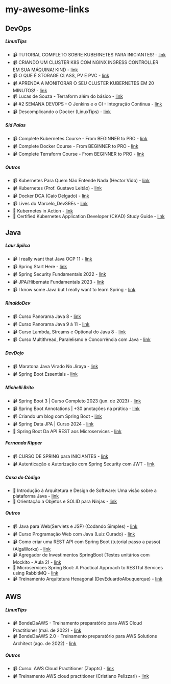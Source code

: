 # my-awesome-links

## DevOps
##### LinuxTips
- 📹 TUTORIAL COMPLETO SOBRE KUBERNETES PARA INICIANTES! - [link](https://www.youtube.com/watch?v=zEOeukcJl6E)
- 📹 CRIANDO UM CLUSTER K8S COM NGINX INGRESS CONTROLLER EM SUA MÁQUINA! KIND - [link](https://www.youtube.com/watch?v=1lx91nhzNe0&t=891s&ab_channel=LINUXtips)
- 📹 O QUE É STORAGE CLASS, PV E PVC - [link](https://www.youtube.com/watch?v=_WxMQRFmXd4)
- 📹 APRENDA A MONITORAR O SEU CLUSTER KUBERNETES EM 20 MINUTOS! - [link](https://www.youtube.com/watch?v=BXjLHhMiTmU)
- 📹 Lucas de Souza - Terraform além do básico  - [link](https://www.youtube.com/watch?v=P3aY4_vxzWQ)
- 📹 #2 SEMANA DEVOPS - O Jenkins e o CI - Integração Continua - [link](https://www.youtube.com/watch?v=W8EByXEJfBk)
- 📹 Descomplicando o Docker (LinuxTips) - [link](https://www.youtube.com/playlist?list=PLf-O3X2-mxDn1VpyU2q3fuI6YYeIWp5rR)

##### Sid Palas
- 📹 Complete Kubernetes Course - From BEGINNER to PRO - [link](https://www.youtube.com/watch?v=2T86xAtR6Fo)
- 📹 Complete Docker Course - From BEGINNER to PRO - [link](https://www.youtube.com/watch?v=RqTEHSBrYFw)
- 📹 Complete Terraform Course - From BEGINNER to PRO - [link](https://www.youtube.com/watch?v=7xngnjfIlK4)

##### Outros
- 📹 Kubernetes Para Quem Não Entende Nada (Hector Vido) - [link](https://www.youtube.com/playlist?list=PLhFtIGsEfjf6hECB0pRXk3f4MkZ8QQU5L)
- 📹 Kubernetes (Prof. Gustavo Leitão) - [link](https://www.youtube.com/playlist?list=PLyScRVRVdr6X9ulCNbVAsaggKBabNjELi)
- 📹 Docker DCA (Caio Delgado) - [link](https://www.youtube.com/playlist?list=PL4ESbIHXST_TJ4TvoXezA0UssP1hYbP9_)
- 📹 Lives do Marcelo_DevSREs - [link](https://www.twitch.tv/marcelo_devsres)
- 📖 Kubernetes in Action - [link](https://www.amazon.com/Kubernetes-Action-Marko-Luksa/dp/1617293725)
- 📖 Certified Kubernetes Application Developer (CKAD) Study Guide - [link](https://www.amazon.com/Certified-Kubernetes-Application-Developer-Depth/dp/1492083739)

## Java
##### Laur Spilca
- 📹 I really want that Java OCP 11 - [link](https://www.youtube.com/playlist?list=PLEocw3gLFc8WMfp7fGqvWkQnBwC__Dv4K)
- 📹 Spring Start Here - [link](https://www.youtube.com/playlist?list=PLEocw3gLFc8W25hvuYb6EERd3F0aZjUQF)
- 📹 Spring Security Fundamentals 2022 - [link](https://www.youtube.com/playlist?list=PLEocw3gLFc8X_a8hGWGaBnSkPFJmbb8QP)
- 📹 JPA/Hibernate Fundamentals 2023 - [link](https://www.youtube.com/playlist?list=PLEocw3gLFc8UYNv0uRG399GSggi8icTL6)
- 📹 I know some Java but I really want to learn Spring - [link](https://www.youtube.com/playlist?list=PLEocw3gLFc8WO_HvFzTWUj2fqa7Y8-yg5)

##### RinaldoDev
- 📹 Curso Panorama Java 8 - [link](https://www.youtube.com/playlist?list=PLuYctAHjg89ZzHzFjBA-EpAWm7JudxwNn)
- 📹 Curso Panorama Java 9 à 11 - [link](https://www.youtube.com/playlist?list=PLuYctAHjg89Y4RZ3UIgAOWow4yc_rgpKy)
- 📹 Curso Lambda, Streams e Optional do Java 8 - [link](https://www.youtube.com/playlist?list=PLuYctAHjg89ZkhgOQo0zcTtmHY5nuRYud)
- 📹 Curso Multithread, Paralelismo e Concorrência com Java - [link](https://www.youtube.com/playlist?list=PLuYctAHjg89YNXAXhgUt6ogMyPphlTVQG)

##### DevDojo
- 📹 Maratona Java Virado No Jiraya - [link](https://www.youtube.com/watch?v=VKjFuX91G5Q)
- 📹 Spring Boot Essentials - [link](https://www.youtube.com/playlist?list=PL62G310vn6nFBIxp6ZwGnm8xMcGE3VA5H)

##### Michelli Brito
- 📹 Spring Boot 3 | Curso Completo 2023 (jun. de 2023) - [link](https://www.youtube.com/watch?v=wlYvA2b1BWI)
- 📹 Spring Boot Annotations | +30 anotações na prática - [link](https://www.youtube.com/watch?v=Pd5tr483No0)
- 📹 Criando um blog com Spring Boot - [link](https://www.youtube.com/playlist?list=PL8iIphQOyG-AdKMQWtt1bqdVm8QUnX7_S)
- 📹 Spring Data JPA | Curso 2024 - [link](https://www.youtube.com/watch?v=Ca30sv9EbLo)
- 📖 Spring Boot Da API REST aos Microservices - [link](https://www.michellibrito.com/ebook-spring-boot-3-microservices)

##### Fernanda Kipper
- 📹 CURSO DE SPRING para INICIANTES - [link](https://www.youtube.com/watch?v=YY_hf0FOIcU)
- 📹 Autenticação e Autorização com Spring Security com JWT - [link](https://www.youtube.com/watch?v=5w-YCcOjPD0)

##### Casa do Código
- 📖 Introdução à Arquitetura e Design de Software: Uma visão sobre a plataforma Java - [link](https://www.casadocodigo.com.br/products/livro-arquitetura-java)
- 📖 Orientação a Objetos e SOLID para Ninjas - [link](https://www.casadocodigo.com.br/products/livro-oo-solid)

##### Outros
- 📹 Java para Web(Servlets e JSP) (Codando Simples) - [link](https://www.youtube.com/playlist?list=PL1lueKDtZ3DeXSaGwucTDD7iH1AcjTJAe)
- 📹 Curso Programação Web com Java (Luiz Curado) - [link](https://www.youtube.com/playlist?list=PLh2kxHKNCh6N4TWyzj2VraSwdUVyslCDV)
- 📹 Como criar uma REST API com Spring Boot (tutorial passo a passo) (AlgaWorks) - [link](https://www.youtube.com/watch?v=9GWK9A79tEc)
- 📹 Agregador de Investimentos SpringBoot (Testes unitários com Mockito - Aula 2) - [link](https://www.youtube.com/playlist?list=PLxCh3SsamNs62j6T7bv6f1_1j9H9pEzkC)
- 📖 Microservices Spring Boot: A Practical Approach to RESTful Services using RabbitMQ - [link](https://www.amazon.com.br/Learn-Microservices-Spring-Boot-Practical-ebook/dp/B0782L1GDR)
- 📹 Treinamento Arquitetura Hexagonal (DevEduardoAlbuquerque) - [link](https://www.youtube.com/playlist?list=PLRHt7FXZbVCQmSscfVQVKT_gegPHurnHs)

## AWS
##### LinuxTips
- 📹 BondeDaAWS - Treinamento preparatório para AWS Cloud Practitioner (mai. de 2022) - [link](https://www.youtube.com/watch?v=VrQVDbgwFDs)
- 📹 BondeDaAWS 2.0 - Treinamento preparatório para AWS Solutions Architect (ago. de 2022) - [link](https://www.youtube.com/watch?v=lMnv7fZ_vAM)

##### Outros
- 📹 Curso: AWS Cloud Practitioner (Zappts) - [link](https://www.youtube.com/watch?v=bGZXVslod5E)
- 📹 Treinamento AWS cloud practitioner (Cristiano Pelizzari) - [link](https://www.youtube.com/playlist?list=PLMpVQWIR2lKesl8rRdVg4qbQcP64xGI2z)
